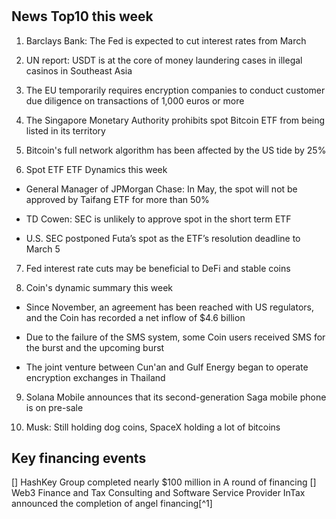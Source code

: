 # 

## News Top10 this week

1. Barclays Bank: The Fed is expected to cut interest rates from March

2. UN report: USDT is at the core of money laundering cases in illegal casinos in Southeast Asia

3. The EU temporarily requires encryption companies to conduct customer due diligence on transactions of 1,000 euros or more

4. The Singapore Monetary Authority prohibits spot Bitcoin ETF from being listed in its territory

5. Bitcoin's full network algorithm has been affected by the US tide by 25%

6. Spot ETF ETF Dynamics this week

- General Manager of JPMorgan Chase: In May, the spot will not be approved by Taifang ETF for more than 50%

- TD Cowen: SEC is unlikely to approve spot in the short term ETF

- U.S. SEC postponed Futa’s spot as the ETF’s resolution deadline to March 5

7. Fed interest rate cuts may be beneficial to DeFi and stable coins

8. Coin's dynamic summary this week

- Since November, an agreement has been reached with US regulators, and the Coin has recorded a net inflow of $4.6 billion

- Due to the failure of the SMS system, some Coin users received SMS for the burst and the upcoming burst

- The joint venture between Cun'an and Gulf Energy began to operate encryption exchanges in Thailand

9. Solana Mobile announces that its second-generation Saga mobile phone is on pre-sale

10. Musk: Still holding dog coins, SpaceX holding a lot of bitcoins


## Key financing events

[] HashKey Group completed nearly $100 million in A round of financing
[] Web3 Finance and Tax Consulting and Software Service Provider InTax announced the completion of angel financing[^1]



